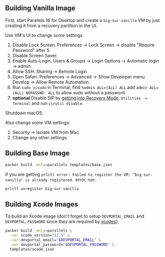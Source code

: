 ## Building Vanilla Image

First, start Parallels 16 for Desktop and create a `big-sur-vanilla` VM by just creating it from a recovery partition in the UI.

Use VM's UI to change some settings:

1. Disable Lock Screen. Preferences -> Lock Screen -> disable "Require Password" after 5.
2. Disable Screen Saver.
3. Enable Auto-Login. Users & Groups -> Login Options -> Automatic login -> admin.
4. Allow SSH. Sharing -> Remote Login
5. Open Safari. Preferences -> Advanced -> Show Developer menu. Develop -> Allow Remote Automation.
6. Run `sudo visudo` in Terminal, find `%admin ALL=(ALL) ALL` add `admin ALL=(ALL) NOPASSWD: ALL` to allow sudo without a password.
7. **optional** Disable SIP by [getting into Recovery Mode](https://kb.parallels.com/cn/116526), `Utilities -> Terminal` and run `csrutil disable`.

Shutdown macOS.

Also change some VM settings:

1. Security -> Isolate VM from Mac.
2. Change any other settings.

## Building Base Image

```bash
packer build -only=parallels templates/base.json
```

If you are getting `prlctl error: Failed to register the VM: "big-sur-vanilla" is already registered.` error, run:

```bash
prlctl unregister big-sur-vanilla
```

## Building Xcode Images

To build an Xcode image (don't forget to setup `DEVPORTAL_EMAIL` and `DEVPORTAL_PASSWORD` since they are required by
[xcodes](https://github.com/RobotsAndPencils/xcodes#usage)):

```bash
packer build -only=parallels \
  -var xcode_version="12.5" \
  -var devportal_email="$DEVPORTAL_EMAIL" \
  -var devportal_password="$DEVPORTAL_PASSWORD" \
  templates/xcode.json
```
